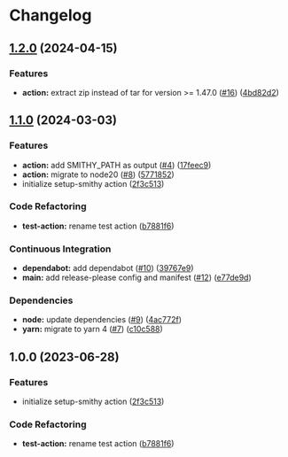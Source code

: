 # Changelog

## [1.2.0](https://github.com/necko-actions/setup-smithy/compare/@necko-tech/setup-smithy-v1.1.0...@necko-tech/setup-smithy-v1.2.0) (2024-04-15)


### Features

* **action:** extract zip instead of tar for version &gt;= 1.47.0 ([#16](https://github.com/necko-actions/setup-smithy/issues/16)) ([4bd82d2](https://github.com/necko-actions/setup-smithy/commit/4bd82d20a436256f42bb8368e77440b105ba10b3))

## [1.1.0](https://github.com/necko-actions/setup-smithy/compare/@necko-tech/setup-smithy-v1.0.0...@necko-tech/setup-smithy-v1.1.0) (2024-03-03)


### Features

* **action:** add SMITHY_PATH as output ([#4](https://github.com/necko-actions/setup-smithy/issues/4)) ([17feec9](https://github.com/necko-actions/setup-smithy/commit/17feec97af849393fa3da81bbcb189d7ce28f306))
* **action:** migrate to node20 ([#8](https://github.com/necko-actions/setup-smithy/issues/8)) ([5771852](https://github.com/necko-actions/setup-smithy/commit/5771852ff7d1d960e985147cc5fd1d8b50dd31da))
* initialize setup-smithy action ([2f3c513](https://github.com/necko-actions/setup-smithy/commit/2f3c5137c29a8a7bc69b076df5f80394b270469d))


### Code Refactoring

* **test-action:** rename test action ([b7881f6](https://github.com/necko-actions/setup-smithy/commit/b7881f6bacd72b37917cfea77128ba3c341fd5a8))


### Continuous Integration

* **dependabot:** add dependabot ([#10](https://github.com/necko-actions/setup-smithy/issues/10)) ([39767e9](https://github.com/necko-actions/setup-smithy/commit/39767e9981193e2c03a602551e46ce586b192d04))
* **main:** add release-please config and manifest ([#12](https://github.com/necko-actions/setup-smithy/issues/12)) ([e77de9d](https://github.com/necko-actions/setup-smithy/commit/e77de9d075ceb391d3dccbb451a696a32fe523e4))


### Dependencies

* **node:** update dependencies ([#9](https://github.com/necko-actions/setup-smithy/issues/9)) ([4ac772f](https://github.com/necko-actions/setup-smithy/commit/4ac772f37f7e7108f49ab60ede10d3edc061f0a1))
* **yarn:** migrate to yarn 4 ([#7](https://github.com/necko-actions/setup-smithy/issues/7)) ([c10c588](https://github.com/necko-actions/setup-smithy/commit/c10c5885f80f5dd92807d7edc696d9b21dada1fe))

## 1.0.0 (2023-06-28)


### Features

* initialize setup-smithy action ([2f3c513](https://github.com/necko-actions/setup-smithy/commit/2f3c5137c29a8a7bc69b076df5f80394b270469d))


### Code Refactoring

* **test-action:** rename test action ([b7881f6](https://github.com/necko-actions/setup-smithy/commit/b7881f6bacd72b37917cfea77128ba3c341fd5a8))
